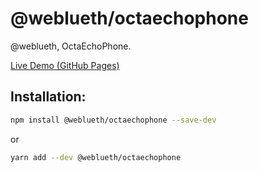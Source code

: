 # @weblueth/octaechophone

@weblueth, OctaEchoPhone.

[Live Demo (GitHub Pages)](https://jp-rad.github.io/weblueth-octaechophone/)

## Installation:

```bash
npm install @weblueth/octaechophone --save-dev
```

or

```bash
yarn add --dev @weblueth/octaechophone
```

